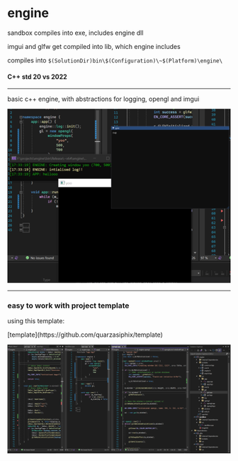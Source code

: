 # engine
<p> sandbox compiles into exe, includes engine dll </p>
<p> imgui and glfw get compiled into lib, which engine includes </p>

 compiles into ``` $(SolutionDir)bin\$(Configuration)\~$(Platform)\engine\ ```

<h4> C++ std 20 vs 2022 </h4>

--- 

<p> basic c++ engine, with abstractions for logging, opengl and imgui </p>

![example](https://github.com/quarzasiphix/screenshots/blob/main/engine-example.png)

--- 

<h3> easy to work with project template </h3>
<span style="display:inline;">
<p> using this template: </p>
 [template](https://github.com/quarzasiphix/template)
 </span>
 
![project](https://github.com/quarzasiphix/screenshots/blob/main/engine-proj.png)

